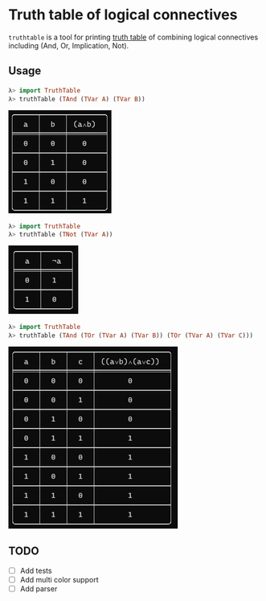 # Truth table of logical connectives

`truthtable` is a tool for printing [truth table](https://en.wikipedia.org/wiki/Truth_table) of combining logical connectives including (And, Or, Implication, Not).

## Usage
```haskell
λ> import TruthTable
λ> truthTable (TAnd (TVar A) (TVar B))
```
![and](./images/and.png)

```haskell
λ> import TruthTable
λ> truthTable (TNot (TVar A))
```
![not](./images/not.png)

```haskell
λ> import TruthTable
λ> truthTable (TAnd (TOr (TVar A) (TVar B)) (TOr (TVar A) (TVar C)))
```
![combination](./images/combination.png)

## TODO
- [ ] Add tests
- [ ] Add multi color support
- [ ] Add parser